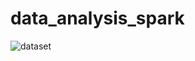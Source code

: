 # data_analysis_spark

![dataset](https://www.kaggle.com/datasets/syedsaqlainhussain/sql-injection-dataset)